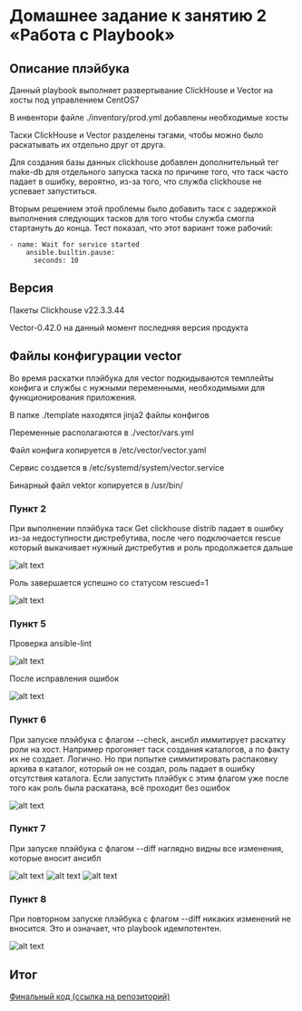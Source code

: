 
# Домашнее задание к занятию 2 «Работа с Playbook»

## Описание плэйбука
Данный playbook выполняет развертывание ClickHouse и Vector на хосты под управлением CentOS7

В инвентори файле ./inventory/prod.yml добавлены необходимые хосты

Таски ClickHouse и Vector разделены тэгами, чтобы можно было раскатывать их отдельно друг от друга.

Для создания базы данных clickhouse добавлен дополнительный тег make-db для отдельного запуска таска по причине того, что таск часто падает в ошибку, вероятно, из-за того, что служба clickhouse не успевает запуститься.

Вторым решением этой проблемы было добавить таск с задержкой выполнения следующих тасков для того чтобы служба смогла стартануть до конца. Тест показал, что этот вариант тоже рабочий:

```ansible
- name: Wait for service started
    ansible.builtin.pause:
      seconds: 10
```
## Версия

Пакеты Clickhouse v22.3.3.44

Vector-0.42.0 на данный момент последняя версия продукта

## Файлы конфигурации vector
Во время раскатки плэйбука для vector подкидываются темплейты конфига и службы с нужными переменными, необходимыми для функционирования приложения.

В папке ./template находятся jinja2 файлы конфигов

Переменные располагаются в ./vector/vars.yml

Файл конфига копируется в /etc/vector/vector.yaml

Сервис создается в /etc/systemd/system/vector.service

Бинарный файл vektor копируется в /usr/bin/

### Пункт 2

При выполнении плэйбука таск Get clickhouse distrib падает в ошибку из-за недоступности дистребутива, после чего подключается rescue который выкачивает нужный дистребутив и роль продолжается дальше

![alt text](image-7.png)

Роль завершается успешно со статусом rescued=1

![alt text](image-6.png)

### Пункт 5

Проверка ansible-lint

![alt text](image.png)

После исправления ошибок

![alt text](image-8.png)

### Пункт 6

При запуске плэйбука с флагом --check, ансибл иммитирует раскатку роли на хост. Например прогоняет таск создания каталогов, а по факту их не создает. Логично. Но при попытке симмитировать распаковку архива в каталог, который он не создал, роль падает в ошибку отсутствия каталога.
Если запустить плэйбук с этим флагом уже после того как роль была раскатана, всё проходит без ошибок

![alt text](image-5.png)

### Пункт 7

При запуске плэйбука с флагом --diff наглядно видны все изменения, которые вносит ансибл

![alt text](image-1.png)
![alt text](image-2.png)
![alt text](image-3.png)

### Пункт 8

При повторном запуске плэйбука с флагом --diff никаких изменений не вносится. Это и означает, что playbook идемпотентен.

![alt text](image-4.png)


## Итог
[Финальный код (ссылка на репозиторий)](https://github.com/gaidarvu/ansible-netology/tree/main/hw-ansible-02/playbook)